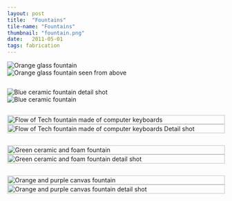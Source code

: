 ```yaml
---
layout: post
title:  "Fountains"
tile-name: "Fountains"
thumbnail: "fountain.png"
date:   2011-05-01
tags: fabrication
---
```


<div class="row">
  <div class="columns small-12 medium-5">
    <img src="../img/fountains/orange1.jpg" alt="Orange glass fountain">
  </div>
  <div class="columns small-12 medium-7">
    <img src="../img/fountains/orange2.jpg" alt="Orange glass fountain seen from above">
  </div>
</div>
<div class="row" style="margin-top: 2em;">
  <div class="columns small-12 medium-7">
    <img src="../img/fountains/blue1.jpg" alt="Blue ceramic fountain detail shot">
  </div>
  <div class="columns small-12 medium-5">
    <img src="../img/fountains/blue2.jpg" alt="Blue ceramic fountain">
  </div>
</div>
<div class="row" style="margin-top: 2em;">
  <div class="columns small-12 image-container">
    <img style="width:100%" class="image-center" src="../img/fountains/tech1.jpg" alt="Flow of Tech fountain made of computer keyboards">
  </div>
  <div class="columns small-12 image-container">
    <img style="width:100%" class="image-center" src="../img/fountains/tech2.jpg" alt="Flow of Tech fountain made of computer keyboards Detail shot">
  </div>
</div>
<div class="row" style="margin-top: 2em;">
  <div class="columns small-12 medium-6">
    <img style="width:100%" class="image-center" src="../img/fountains/green1.jpg" alt="Green ceramic and foam fountain">
  </div>
  <div class="columns small-12 medium-6">
    <img style="width:100%" class="image-center" src="../img/fountains/green2.jpg" alt="Green ceramic and foam fountain detail shot">
  </div>
</div>
<div class="row" style="margin-top: 2em;">
  <div class="columns small-12 medium-6">
    <img style="width:100%" class="image-center" src="../img/fountains/purple1.jpg" alt="Orange and purple canvas fountain">
  </div>
  <div class="columns small-12 medium-6">
    <img style="width:100%" class="image-center" src="../img/fountains/purple2.jpg" alt="Orange and purple canvas fountain detail shot">
  </div>
</div>
